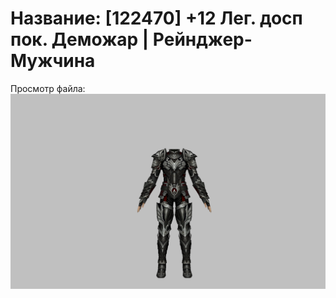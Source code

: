 # Название: [122470] +12 Лег. досп пок. Деможар | Рейнджер-Мужчина

Просмотр файла:
![p020034.png](p020034.png)